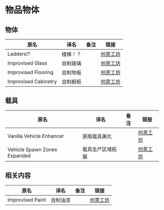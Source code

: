 # 物品物体

## 物体

| 原名                 | 译名     | 备注 | 链接                                                                          |
| -------------------- | -------- | ---- | ----------------------------------------------------------------------------- |
| Ladders!?            | 楼梯！？ |      | [创意工坊](https://steamcommunity.com/sharedfiles/filedetails/?id=2737665235) |
| Improvised Glass     | 自制玻璃 |      | [创意工坊](https://steamcommunity.com/sharedfiles/filedetails/?id=2800412098) |
| Improvised Flooring  | 自制地板 |      | [创意工坊](https://steamcommunity.com/sharedfiles/filedetails/?id=2790428261) |
| Improvised Cabinetry | 自制橱柜 |      | [创意工坊](https://steamcommunity.com/sharedfiles/filedetails/?id=2810378872) |

## 载具

| 原名                         | 译名             | 备注 | 链接                                                                          |
| ---------------------------- | ---------------- | ---- | ----------------------------------------------------------------------------- |
| Vanilla Vehicle Enhancer     | 原版载具美化     |      | [创意工坊](https://steamcommunity.com/sharedfiles/filedetails/?id=2788428718) |
| Vehicle Spawn Zones Expanded | 载具生产区域拓展 |      | [创意工坊](https://steamcommunity.com/sharedfiles/filedetails/?id=2793164190) |

## 相关内容

| 原名             | 译名     | 备注 | 链接                                                                          |
| ---------------- | -------- | ---- | ----------------------------------------------------------------------------- |
| Improvised Paint | 自制油漆 |      | [创意工坊](https://steamcommunity.com/sharedfiles/filedetails/?id=2789503316) |
